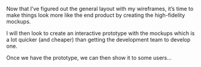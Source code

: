 Now that I’ve figured out the general layout with my wireframes, it’s time to make things look more like the end product by creating the high-fidelity mockups.

I will then look to create an interactive prototype with the mockups which is a lot quicker (and cheaper) than getting the development team to develop one.

Once we have the prototype, we can then show it to some users...
